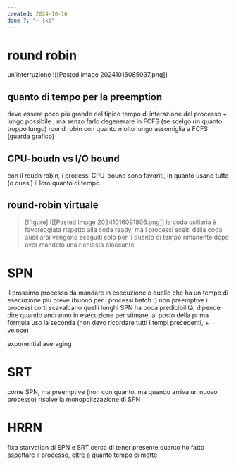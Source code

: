 ```yaml
---
created: 2024-10-16
done ?: "- [x]"
---
```

# round robin
un’interruzione
![[Pasted image 20241016085037.png]]
## quanto di tempo per la preemption
deve essere poco più grande del tipico tempo di interazione del processo
\+ lungo possibile , ma senzo farlo degenerare in FCFS (se scelgo un quanto troppo lungo)
round robin con quanto molto lungo assomiglia a FCFS (guarda grafico)
## CPU-boudn vs I/O bound
con il roudn robin, i processi CPU-bound sono favoriti, in quanto usano tutto (o quasi) il loro quanto di tempo
## round-robin virtuale
>[!figure] ![[Pasted image 20241016091806.png]]
la coda usiliaria è favoreggiata rispetto alla coda ready, ma i processi scelti dalla coda ausiliarai vengono eseguiti solo per il quanto di tempo rimanente dopo aver mandato una richiesta bloccante
# SPN
il prossimo processo da mandare in esecuzione è quello che ha un tempo di esecuzione più preve (buono per i processi batch !)
non preemptive
i processi corti scavalcano quelli lunghi
SPN ha poca predicibilità, dipende dire quando andranno in esecuzione
per stimare, al posto della prima formula uso la seconda (non devo ricordare tutti i tempi precedenti, + veloce)

exponential averaging
# SRT
come SPN, ma preemptive (non con quanto, ma quando arriva un nuovo processo)
risolve la monopolizzazione di SPN
# HRRN
fixa starvation di SPN e SRT
cerca di tener presente quanto ho fatto aspettare il processo, oltre a quanto tempo ci mette